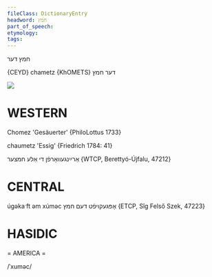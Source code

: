 ```yaml
---
fileClass: DictionaryEntry
headword: חמץ
part_of_speech: 
etymology: 
tags: 
---
```

חמץ
דער

{CEYD}
chametz {KhOMETS}	דער חמץ

![](https://ia902902.us.archive.org/9/items/Yiddish-Dialect-Maps/map%20-%20FoY3-21%20-%20khomets.jpg)

WESTERN
========

Chomez 'Gesäuerter' {PhiloLottus 1733}

chaumetz 'Essig' {Friedrich 1784: 41}

אַרײַנגעוואָרפֿן די אַלע חמצער {WTCP, Berettyó-Újfalu, 47212}

CENTRAL
========

úgəkaˑft əm xúməc אָפּגעקויפֿט דעם חמץ {ETCP, Sîg Felső Szek, 47223}

HASIDIC
=======
= AMERICA = 

/ˈxuməc/